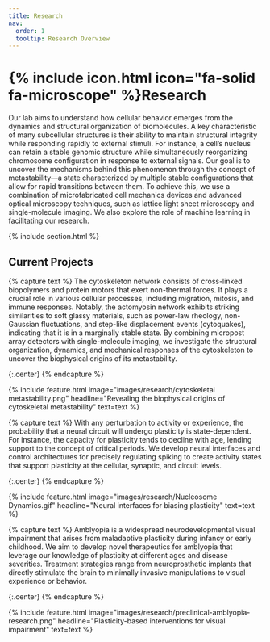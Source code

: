 ```yaml
---
title: Research
nav:
  order: 1
  tooltip: Research Overview
---
```


# {% include icon.html icon="fa-solid fa-microscope" %}Research
Our lab aims to understand how cellular behavior emerges from the dynamics and structural organization of biomolecules. A key characteristic of many subcellular structures is their ability to maintain structural integrity while responding rapidly to external stimuli. For instance, a cell’s nucleus can retain a stable genomic structure while simultaneously reorganizing chromosome configuration in response to external signals. Our goal is to uncover the mechanisms behind this phenomenon through the concept of metastability—a state characterized by multiple stable configurations that allow for rapid transitions between them. To achieve this, we use a combination of microfabricated cell mechanics devices and advanced optical microscopy techniques, such as lattice light sheet microscopy and single-molecule imaging. We also explore the role of machine learning in facilitating our research. 

{% include section.html %}

## Current Projects

{% capture text %}
The cytoskeleton network consists of cross-linked biopolymers and protein motors that exert non-thermal forces. It plays a crucial role in various cellular processes, including migration, mitosis, and immune responses. Notably, the actomyosin network exhibits striking similarities to soft glassy materials, such as power-law rheology, non-Gaussian fluctuations, and step-like displacement events (cytoquakes), indicating that it is in a marginally stable state. By combining micropost array detectors with single-molecule imaging, we investigate the structural organization, dynamics, and mechanical responses of the cytoskeleton to uncover the biophysical origins of its metastability.


{:.center}
{% endcapture %}

{%
  include feature.html
  image="images/research/cytoskeletal metastability.png"
  headline="Revealing the biophysical origins of cytoskeletal metastability"
  text=text
%}

{% capture text %}
With any perturbation to activity or experience, the probability that a neural circuit will undergo plasticity is state-dependent.  For instance, the capacity for plasticity tends to decline with age, lending support to the concept of critical periods.  We develop neural interfaces and control architectures for precisely regulating spiking to create activity states that support plasticity at the cellular, synaptic, and circuit levels.
<br>

{:.center}
{% endcapture %}

{%
  include feature.html
  image="images/research/Nucleosome Dynamics.gif"
  headline="Neural interfaces for biasing plasticity"
  text=text
%}

{% capture text %}
Amblyopia is a widespread neurodevelopmental visual impairment that arises from maladaptive plasticity during infancy or early childhood.  We aim to develop novel therapeutics for amblyopia that leverage our knowledge of plasticity at different ages and disease severities.  Treatment strategies range from neuroprosthetic implants that directly stimulate the brain to minimally invasive manipulations to visual experience or behavior.

{:.center}
{% endcapture %}

{%
  include feature.html
  image="images/research/preclinical-amblyopia-research.png"
  headline="Plasticity-based interventions for visual impairment"
  text=text
%}

